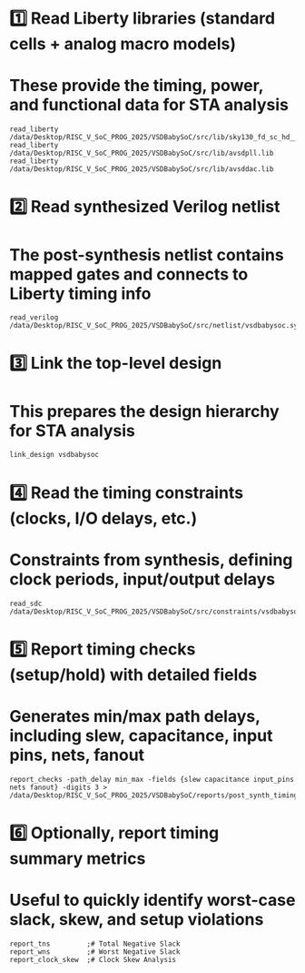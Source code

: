 
# 1️⃣ Read Liberty libraries (standard cells + analog macro models)
# These provide the timing, power, and functional data for STA analysis
```
read_liberty /data/Desktop/RISC_V_SoC_PROG_2025/VSDBabySoC/src/lib/sky130_fd_sc_hd__tt_025C_1v80.lib
read_liberty /data/Desktop/RISC_V_SoC_PROG_2025/VSDBabySoC/src/lib/avsdpll.lib
read_liberty /data/Desktop/RISC_V_SoC_PROG_2025/VSDBabySoC/src/lib/avsddac.lib
```

# 2️⃣ Read synthesized Verilog netlist
# The post-synthesis netlist contains mapped gates and connects to Liberty timing info
```
read_verilog /data/Desktop/RISC_V_SoC_PROG_2025/VSDBabySoC/src/netlist/vsdbabysoc.synth.v
```
# 3️⃣ Link the top-level design
# This prepares the design hierarchy for STA analysis
```
link_design vsdbabysoc
```
# 4️⃣ Read the timing constraints (clocks, I/O delays, etc.)
# Constraints from synthesis, defining clock periods, input/output delays
```
read_sdc /data/Desktop/RISC_V_SoC_PROG_2025/VSDBabySoC/src/constraints/vsdbabysoc_synthesis.sdc
```
# 5️⃣ Report timing checks (setup/hold) with detailed fields

# Generates min/max path delays, including slew, capacitance, input pins, nets, fanout

```
report_checks -path_delay min_max -fields {slew capacitance input_pins nets fanout} -digits 3 > /data/Desktop/RISC_V_SoC_PROG_2025/VSDBabySoC/reports/post_synth_timing.rpt
```
# 6️⃣ Optionally, report timing summary metrics
# Useful to quickly identify worst-case slack, skew, and setup violations

```
report_tns         ;# Total Negative Slack
report_wns         ;# Worst Negative Slack
report_clock_skew  ;# Clock Skew Analysis
```

